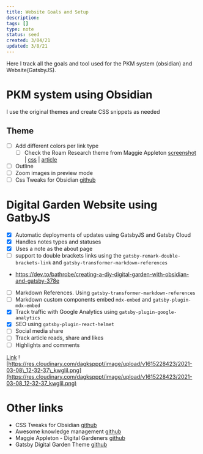 ```yaml
---
title: Website Goals and Setup
description:
tags: []
type: note
status: seed
created: 3/04/21
updated: 3/8/21
---
```


Here I track all the goals and tool used for the PKM system (obsidian) and Website(GatsbyJS).

# PKM system using Obsidian 

I use the original themes and create CSS snippets as needed

## Theme

- [ ] Add different colors per link type
  - [ ] Check the Roam Research theme from Maggie Appleton [screenshot](https://github.com/theianjones/roam-research-themes/blob/master/images/mappletons_screenshot_1.png) | [css](https://github.com/theianjones/roam-research-themes/blob/master/leyendecker.css) | [article](https://maggieappleton.com/paintingroam)
- [ ] Outline
- [ ] Zoom images in preview mode 
- [ ] Css Tweaks for Obsidian [github](https://github.com/kmaasrud/awesome-obsidian#collapsing-sidebar)

#  Digital Garden Website  using GatbyJS
- [x] Automatic deployments of updates using GatsbyJS and Gatsby Cloud
- [x] Handles notes types and statuses
- [x] Uses a note as the about page
- [ ]  support to double brackets links using the `gatsby-remark-double-brackets-link` and `gatsby-transformer-markdown-references`
  - https://dev.to/bathrobe/creating-a-diy-digital-garden-with-obsidian-and-gatsby-378e
- [ ] Markdown References. Using `gatsby-transformer-markdown-references`
- [ ] Markdown custom components embed `mdx-embed` and `gatsby-plugin-mdx-embed`
- [X] Track traffic with Google Analytics using `gatsby-plugin-google-analytics`
- [x] SEO using `gatsby-plugin-react-helmet`
- [ ] Social media share
- [ ] Track article reads, share and likes
- [ ] Highlights and comments

[Link](https://tomcritchlow.com/2019/02/17/building-digital-garden/) 
![https://res.cloudinary.com/dagkspppt/image/upload/v1615228423/2021-03-08\_12-32-37\_kwglil.png](https://res.cloudinary.com/dagkspppt/image/upload/v1615228423/2021-03-08_12-32-37_kwglil.png)

# Other links

- CSS Tweaks for Obsidian [github](https://github.com/kmaasrud/awesome-obsidian#collapsing-sidebar)
- Awesome knowledge management [github](https://github.com/brettkromkamp/awesome-knowledge-management)
- Maggie Appleton - Digital Gardeners [github](https://github.com/MaggieAppleton/digital-gardeners)
- Gatsby Digital Garden Theme [github](https://github.com/mathieudutour/gatsby-digital-garden/)
